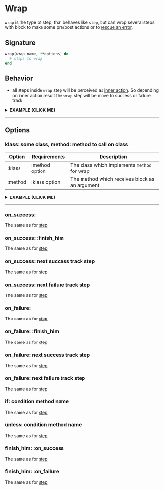 # Wrap

`wrap` is the type of step, that behaves like `step`, but can wrap several steps with block to make some pre/post actions or to [rescue an error](https://github.com/differencialx/decouplio/blob/master/docs/resq.md).

## Signature

```ruby
wrap(wrap_name, **options) do
  # steps to wrap
end
```

## Behavior

- all steps inside `wrap` step will be perceived as [inner action](https://github.com/differencialx/decouplio/blob/master/docs/inner_action.md). So depending on inner action result the `wrap` step will be move to success or failure track

<details><summary><b>EXAMPLE (CLICK ME)</b></summary>
<p>

  ```ruby
    require 'decouplio'

    class SomeAction < Decouplio::Action
      logic do
        step :step_one

        wrap :wrap_one do
          step :step_two
          fail :fail_one
        end

        step :step_three
        fail :fail_two
      end

      def step_one(param_for_step_one:, **)
        ctx[:step_one] = param_for_step_one
      end

      def step_two(param_for_step_two:, **)
        ctx[:step_two]= param_for_step_two
      end

      def fail_one(**)
        ctx[:fail_one] = 'Fail one failure'
      end

      def step_three(**)
        ctx[:step_three] = 'Success'
      end

      def fail_two(**)
        ctx[:fail_two] = 'Fail two failure'
      end
    end

    success_wrap_success = SomeAction.call(
      param_for_step_one: true,
      param_for_step_two: true
    )
    success_wrap_failure = SomeAction.call(
      param_for_step_one: true,
      param_for_step_two: false
    )
    failure = SomeAction.call(
      param_for_step_one: false
    )

    success_wrap_success # =>
    # Result: success

    # Railway Flow:
    #   step_one -> wrap_one -> step_two -> step_three

    # Context:
    #   {:param_for_step_one=>true, :param_for_step_two=>true, :step_one=>true, :step_two=>true, :step_three=>"Success"}

    # Errors:
    #   {}


    success_wrap_failure # =>
    # Result: failure

    # Railway Flow:
    #   step_one -> wrap_one -> step_two -> fail_one -> fail_two

    # Context:
    #   {:param_for_step_one=>true, :param_for_step_two=>false, :step_one=>true, :step_two=>false, :fail_one=>"Fail one failure", :fail_two=>"Fail two failure"}

    # Errors:
    #   {}

    failure # =>
    # Result: failure

    # Railway Flow:
    #   step_one -> fail_two

    # Context:
    #   {:param_for_step_one=>false, :step_one=>false, :fail_two=>"Fail two failure"}

    # Errors:
    #   {}
  ```

  ```mermaid
    flowchart LR
        1(start)-->2(step_one);
        2(step_one)-->|success track|3(wrap_one);
        subgraph wrap action;
        3(wrap_one)-->|success track|4(start);
        4(start)-->5(step_two);
        5(step_two)-->|success track|6(finish success);
        5(step_two)-->|failure track|9(fail_one);
        9(fail_one)-->|failure track|10(finish failure);
        end;
        6(finish success)-->|success track|7(step_three);
        7(step_three)-->|success track|8(finish success);
        10(finish failure)-->|failure track|11(fail_two);
        11(fail_two)-->|failure track|12(finish failure);
        2(step_one)-->|failure track|11(fail_two)
  ```

</p>
</details>

***

## Options

### klass: some class, method: method to call on class

|Option|Requirements|Description|
|-|-|-|
|:klass|:method option|The class which implements `method` for wrap|
|:method|:klass option|The method which receives block as an argument|

<details><summary><b>EXAMPLE (CLICK ME)</b></summary>
<p>

  ```ruby
    require 'decouplio'

    class WrapperClass
      def self.some_wrapper_method(&block)
        if block_given?
          puts 'Before wrapper action execution'
          block.call
          puts 'After wrapper action execution'
        end
      end
    end

    class SomeActionWrapKlassMethod < Decouplio::Action
      logic do
        wrap :wrap_one, klass: WrapperClass, method: :some_wrapper_method do
          step :step_one
          step :step_two
        end
      end

      def step_one(**)
        puts 'Step one'
        ctx[:step_one] = 'Success'
      end

      def step_two(**)
        puts 'Step two'
        ctx[:step_two] = 'Success'
      end
    end

    action = SomeActionWrapKlassMethod.call # =>
    # Before wrapper action execution
    # Step one
    # Step two
    # After wrapper action execution

    action # =>
    # Result: success

    # Railway Flow:
    #   wrap_one -> step_one -> step_two

    # Context:
    #   {:step_one=>"Success", :step_two=>"Success"}

    # Errors:
    #   {}
  ```

  ```mermaid
    flowchart LR
        1(start)-->2(wrap_one);
        subgraph wrap action;
        2(wrap_one)-->|success track|3(step_one);
        3(step_one)-->|success track|4(step_two);
        4(step_two)-->|success track|5(finish success);
        end;
        5(finish success)-->|success track|6(finish success)
  ```

</p>
</details>

***

### on_success:
The same as for [step](https://github.com/differencialx/decouplio/blob/master/docs/step.md)
### on_success: :finish_him
The same as for [step](https://github.com/differencialx/decouplio/blob/master/docs/step.md)
### on_success: next success track step
The same as for [step](https://github.com/differencialx/decouplio/blob/master/docs/step.md)
### on_success: next failure track step
The same as for [step](https://github.com/differencialx/decouplio/blob/master/docs/step.md)
### on_failure:
The same as for [step](https://github.com/differencialx/decouplio/blob/master/docs/step.md)
### on_failure: :finish_him
The same as for [step](https://github.com/differencialx/decouplio/blob/master/docs/step.md)
### on_failure: next success track step
The same as for [step](https://github.com/differencialx/decouplio/blob/master/docs/step.md)
### on_failure: next failure track step
The same as for [step](https://github.com/differencialx/decouplio/blob/master/docs/step.md)
### if: condition method name
The same as for [step](https://github.com/differencialx/decouplio/blob/master/docs/step.md)
### unless: condition method name
The same as for [step](https://github.com/differencialx/decouplio/blob/master/docs/step.md)
### finish_him: :on_success
The same as for [step](https://github.com/differencialx/decouplio/blob/master/docs/step.md)
### finish_him: :on_failure
The same as for [step](https://github.com/differencialx/decouplio/blob/master/docs/step.md)
